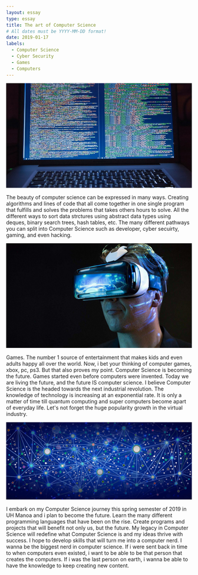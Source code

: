 ```yaml
---
layout: essay
type: essay
title: The art of Computer Science
# All dates must be YYYY-MM-DD format!
date: 2019-01-17
labels:
  - Computer Science
  - Cyber Security
  - Games
  - Computers
---
```


<img class="ui tiny left circular floated image" src="../images/ComputerScience.jpg">

The beauty of computer science can be expressed in many ways. Creating algorithms and lines of code that all come together in one single program that fulfills and solves the problems that takes others hours to solve. All the different ways to sort data strctures using abstract data types using deques, binary search trees, hash tables, etc. The many different pathways you can split into Computer Science such as developer, cyber secuirty, gaming, and even hacking. 

<img class="ui tiny left circular floated image" src="../images/VirtualReality.jpg">

Games. The number 1 source of entertainment that makes kids and even adults happy all over the world. Now, i bet your thinking of computer games, xbox, pc, ps3. But that also proves my point. Computer Science is becoming the future. Games started even before computers were invented. Today we are living the future, and the future IS computer science. I believe Computer Science is the headed towards the next industrial revolution. The knowledge of technology is increasing at an exponential rate. It is only a matter of time till quantum computing and super computers become apart of everyday life. Let's not forget the huge popularity growth in the virtual industry. 

<img class="ui tiny left circular floated image" src="../images/graph.jpg">

I embark on my Computer Science journey this spring semester of 2019 in UH Manoa and i plan to become the future. Learn the many different programming languages that have been on the rise. Create programs and projects that will benefit not only us, but the future. My legacy in Computer Science will redefine what Computer Science is and my ideas thrive with success. I hope to develop skills that will turn me into a computer nerd. I wanna be the biggest nerd in computer science. If i were sent back in time to when computers even existed, i want to be able to be that person that creates the computers. If i was the last person on earth, i wanna be able to have the knowledge to keep creating new content. 

